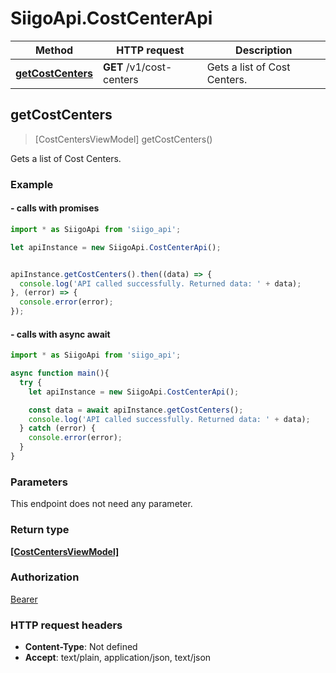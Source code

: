 # SiigoApi.CostCenterApi

Method | HTTP request | Description
------------- | ------------- | -------------
[**getCostCenters**](CostCenterApi.md#getCostCenters) | **GET** /v1/cost-centers | Gets a list of Cost Centers.




## getCostCenters

> [CostCentersViewModel] getCostCenters()

Gets a list of Cost Centers.

### Example

#### - calls with promises

```javascript
import * as SiigoApi from 'siigo_api';

let apiInstance = new SiigoApi.CostCenterApi();


apiInstance.getCostCenters().then((data) => {
  console.log('API called successfully. Returned data: ' + data);
}, (error) => {
  console.error(error);
});
```
#### - calls with async await

```javascript
import * as SiigoApi from 'siigo_api';

async function main(){
  try {
    let apiInstance = new SiigoApi.CostCenterApi();

    const data = await apiInstance.getCostCenters();
    console.log('API called successfully. Returned data: ' + data);
  } catch (error) {
    console.error(error);
  }
}
```


### Parameters

This endpoint does not need any parameter.

### Return type

[**[CostCentersViewModel]**](CostCentersViewModel.md)

### Authorization

[Bearer](../README.md#Bearer)

### HTTP request headers

- **Content-Type**: Not defined
- **Accept**: text/plain, application/json, text/json


